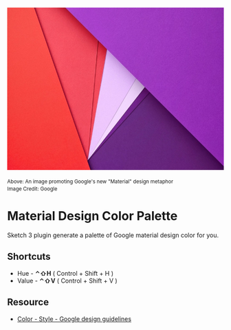 ![](material.jpg)

<small>Above: An image promoting Google's new "Material" design metaphor<br>
Image Credit: Google</small>

# Material Design Color Palette

Sketch 3 plugin generate a palette of Google material design color for you.


## Shortcuts

+ Hue - __⌃⇧H__ ( Control + Shift + H )
+ Value - __⌃⇧V__ ( Control + Shift + V )

## Resource

+ [Color - Style - Google design guidelines](http://www.google.com/design/spec/style/color.html#color-color-palette)